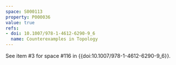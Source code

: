 ```yaml
---
space: S000113
property: P000036
value: true
refs:
- doi: 10.1007/978-1-4612-6290-9_6
  name: Counterexamples in Topology
---
```


See item #3 for space #116 in {{doi:10.1007/978-1-4612-6290-9_6}}.
